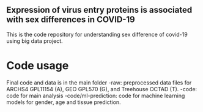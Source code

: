## Expression of virus entry proteins is associated with sex differences in COVID-19 
This is the code repository for understanding sex difference of covid-19 using big data project. 

# Code usage
Final code and data is in the main folder
-raw: preprocessed data files for ARCHS4 GPL11154 (A), GEO GPL570 (G), and Treehouse OCTAD (T).
-code: code for main analysis
-code/ml-prediction: code for machine learning models for gender, age and tissue prediction.

